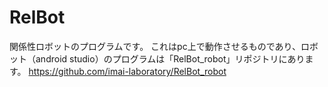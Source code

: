 # RelBot
関係性ロボットのプログラムです。
これはpc上で動作させるものであり、ロボット（android studio）のプログラムは「RelBot_robot」リポジトリにあります。
https://github.com/imai-laboratory/RelBot_robot

